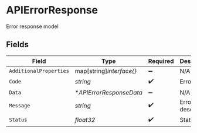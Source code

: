 # APIErrorResponse

Error response model


## Fields

| Field                    | Type                     | Required                 | Description              |
| ------------------------ | ------------------------ | ------------------------ | ------------------------ |
| `AdditionalProperties`   | map[string]*interface{}* | :heavy_minus_sign:       | N/A                      |
| `Code`                   | *string*                 | :heavy_check_mark:       | Error code               |
| `Data`                   | **APIErrorResponseData*  | :heavy_minus_sign:       | N/A                      |
| `Message`                | *string*                 | :heavy_check_mark:       | Error description        |
| `Status`                 | *float32*                | :heavy_check_mark:       | Status code              |